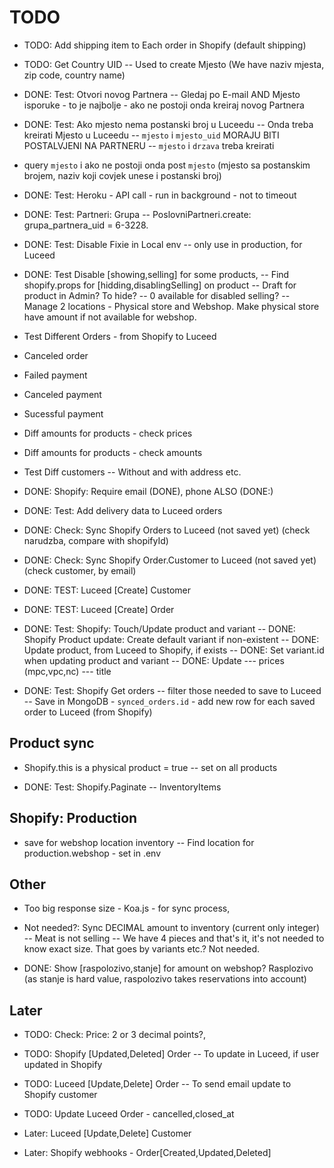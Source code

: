 # TODO

- TODO: Add shipping item to Each order in Shopify (default shipping)

- TODO: Get Country UID
-- Used to create Mjesto (We have naziv mjesta, zip code, country name)

- DONE: Test: Otvori novog Partnera
-- Gledaj po E-mail AND Mjesto isporuke - to je najbolje - ako ne postoji onda kreiraj novog Partnera

- DONE: Test: Ako mjesto nema postanski broj u Luceedu
-- Onda treba kreirati Mjesto u Luceedu
-- `mjesto` i `mjesto_uid` MORAJU BITI POSTALVJENI NA PARTNERU
-- `mjesto` i `drzava` treba kreirati
- query `mjesto` i ako ne postoji onda post `mjesto` (mjesto sa postanskim brojem, naziv koji covjek unese i postanski broj)

- DONE: Test: Heroku - API call - run in background - not to timeout

- DONE: Test: Partneri: Grupa
-- PoslovniPartneri.create: grupa_partnera_uid = 6-3228.

- DONE: Test: Disable Fixie in Local env
-- only use in production, for Luceed

- DONE: Test Disable [showing,selling] for some products,
-- Find shopify.props for [hidding,disablingSelling] on product
-- Draft for product in Admin? To hide?
-- 0 available for disabled selling?
-- Manage 2 locations - Physical store and Webshop. Make physical store have amount if not available for webshop.

- Test Different Orders - from Shopify to Luceed
- Canceled order
- Failed payment
- Canceled payment
- Sucessful payment
- Diff amounts for products - check prices
- Diff amounts for products - check amounts

- Test Diff customers
-- Without and with address etc.

- DONE: Shopify: Require email (DONE), phone ALSO (DONE:)

- DONE: Test: Add delivery data to Luceed orders

- DONE: Check: Sync Shopify Orders to Luceed (not saved yet) (check narudzba, compare with shopifyId)

- DONE: Check: Sync Shopify Order.Customer to Luceed (not saved yet) (check customer, by email)

- DONE: TEST: Luceed [Create] Customer

- DONE: TEST: Luceed [Create] Order

- DONE: Test: Shopify: Touch/Update product and variant
-- DONE: Shopify Product update: Create default variant if non-existent
-- DONE: Update product, from Luceed to Shopify, if exists
-- DONE: Set variant.id when updating product and variant
-- DONE: Update
--- prices (mpc,vpc,nc)
--- title

- DONE: Test: Shopify Get orders
-- filter those needed to save to Luceed
-- Save in MongoDB - `synced_orders.id` - add new row for each saved order to Luceed (from Shopify)

## Product sync

- Shopify.this is a physical product = true
-- set on all products

- DONE: Test: Shopify.Paginate
-- InventoryItems

## Shopify: Production

- save for webshop location inventory
-- Find location for production.webshop - set in .env

## Other

- Too big response size - Koa.js - for sync process,

- Not needed?: Sync DECIMAL amount to inventory (current only integer)
-- Meat is not selling
-- We have 4 pieces and that's it, it's not needed to know exact size. That goes by variants etc.? Not needed.

- DONE: Show [raspolozivo,stanje] for amount on webshop? Rasplozivo (as stanje is hard value, raspolozivo takes reservations into account)

## Later

- TODO: Check: Price: 2 or 3 decimal points?,

- TODO: Shopify [Updated,Deleted] Order
-- To update in Luceed, if user updated in Shopify

- TODO: Luceed [Update,Delete] Order
-- To send email update to Shopify customer

- TODO: Update Luceed Order - cancelled,closed_at

- Later: Luceed [Update,Delete] Customer

- Later: Shopify webhooks - Order[Created,Updated,Deleted]
